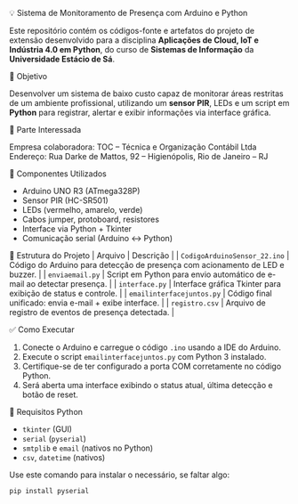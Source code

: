 💡 Sistema de Monitoramento de Presença com Arduino e Python

Este repositório contém os códigos-fonte e artefatos do projeto de extensão desenvolvido para a disciplina **Aplicações de Cloud, IoT e Indústria 4.0 em Python**, do curso de **Sistemas de Informação** da **Universidade Estácio de Sá**.

📌 Objetivo

Desenvolver um sistema de baixo custo capaz de monitorar áreas restritas de um ambiente profissional, utilizando um **sensor PIR**, LEDs e um script em **Python** para registrar, alertar e exibir informações via interface gráfica.

🏢 Parte Interessada

Empresa colaboradora: TOC – Técnica e Organização Contábil Ltda
Endereço: Rua Darke de Mattos, 92 – Higienópolis, Rio de Janeiro – RJ  


🔧 Componentes Utilizados
- Arduino UNO R3 (ATmega328P)
- Sensor PIR (HC-SR501)
- LEDs (vermelho, amarelo, verde)
- Cabos jumper, protoboard, resistores
- Interface via Python + Tkinter
- Comunicação serial (Arduino ↔ Python)

📂 Estrutura do Projeto
| Arquivo                          | Descrição |
| `CodigoArduinoSensor_22.ino`     | Código do Arduino para detecção de presença com acionamento de LED e buzzer. |
| `enviaemail.py`                  | Script em Python para envio automático de e-mail ao detectar presença. |
| `interface.py`                   | Interface gráfica Tkinter para exibição de status e controle. |
| `emailinterfacejuntos.py`       | Código final unificado: envia e-mail + exibe interface. |
| `registro.csv`                   | Arquivo de registro de eventos de presença detectada. |

✅ Como Executar

1. Conecte o Arduino e carregue o código `.ino` usando a IDE do Arduino.
2. Execute o script `emailinterfacejuntos.py` com Python 3 instalado.
3. Certifique-se de ter configurado a porta COM corretamente no código Python.
4. Será aberta uma interface exibindo o status atual, última detecção e botão de reset.

📧 Requisitos Python

- `tkinter` (GUI)
- `serial` (`pyserial`)
- `smtplib` e `email` (nativos no Python)
- `csv`, `datetime` (nativos)

Use este comando para instalar o necessário, se faltar algo:
```bash
pip install pyserial
